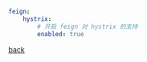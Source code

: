 ```yml
feign:
    hystrix:
        # 开启 feign 对 hystrix 的支持  
        enabled: true
```

[back](../2.md)  